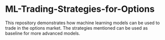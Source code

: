 # ML-Trading-Strategies-for-Options
This repository demonstrates how machine learning models can be used to trade in the options market. The strategies mentioned can be used as baseline for more advanced models.
